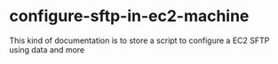 # configure-sftp-in-ec2-machine
This kind of documentation is to store a script to configure a EC2 SFTP using data and more
